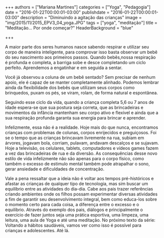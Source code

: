 +++
authors = ["Mariana Martines"]
categories = ["Yoga", "Pedagogia"]
date = "2016-01-22T00:00:01-03:00"
publishdate = "2016-01-22T00:00:01-03:00"
description = "Diminuindo a agitação das crianças"
image = "img/2015/11/2015_EPV3_04_yoga.JPG"
tags = ["yoga", "meditação"]
title = "Meditação... Por onde começar?"
HeaderBackground = "blue"

+++


A maior parte dos seres humanos nasce sabendo respirar e utilizar seu corpo de maneira inteligente, para comprovar isso basta observar um bebê do seu nascimento aos primeiros passos. Quando bebês,nossa respiração é profunda e completa, a barriga sobe e desce completando um ciclo perfeito. Aprendemos a engatinhar e em seguida a sentar.

Você já observou a coluna de um bebê sentado? Sem precisar de nenhum apoio, ele é capaz de se manter completamente alinhado. Podemos lembrar ainda da flexibilidade dos bebês que utilizam seus corpos como brinquedos, puxam os pés, se viram, rolam, de forma natural e espontânea.

Seguindo esse ciclo da vida, quando a criança completa 5,6 ou 7 anos de idade espera-se que sua postura seja correta, que as brincadeiras e movimentos da infância mantenham seu corpo ativo e flexível e ainda que a sua respiração profunda garanta sua energia para brincar e aprender.

Infelizmente, essa não é a realidade. Hoje mais do que nunca, encontramos crianças com problemas de colunas, corpos enrijecidos e preguiçosos. Foi se o tempo que as crianças brincavam livremente na rua, subiam em árvores, jogavam bola, corriam, pulavam, andavam descalços e se sujavam. Hoje a televisão, os celulares, tablets, computadores e vídeos games fazem a vez das brincadeiras de rua e da diversão. As consequências desse novo estilo de vida infelizmente não são apenas para o corpo físico, como também o excesso de estimulo mental também pode atrapalhar o sono, gerar ansiedade e dificuldades de concentração.

Vale a pena ressaltar que a ideia não é voltar aos tempos pré-históricos e afastar as crianças de qualquer tipo de tecnologia, mas sim buscar um equilíbrio entre as atividades do dia-dia. Cabe aos pais trazer referências criando ambientes onde os filhos possam experimentar diversas atividades a fim de garantir seu desenvolvimento integral, bem como educa-los sobre o momento certo para cada coisa, a diferença entre o excesso e o equilíbrio. Através do exemplo dos pais, diálogos e principalmente o exercício de fazer juntos seja uma prática esportiva, uma limpeza, uma leitura, uma aula de Yoga e até uma meditação.
No próximo texto da série: Voltando a hábitos saudáveis, vamos ver como isso é possível para crianças e adolescentes. Até lá.

